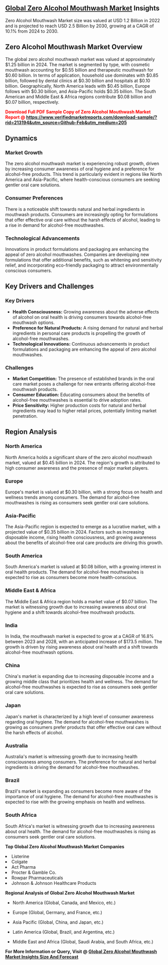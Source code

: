 <h2><a href="https://www.verifiedmarketreports.com/download-sample/?rid=213194&amp;utm_source=Github&amp;utm_medium=205" target="_blank">Global Zero Alcohol Mouthwash Market</a> Insights</h2><p>Zero Alcohol Mouthwash Market size was valued at USD 1.2 Billion in 2022 and is projected to reach USD 2.5 Billion by 2030, growing at a CAGR of 10.1% from 2024 to 2030.</p><p> <h2>Zero Alcohol Mouthwash Market Overview</h2> <p>The global zero alcohol mouthwash market was valued at approximately $1.25 billion in 2024. The market is segmented by type, with cosmetic mouthwash accounting for $0.55 billion and therapeutic mouthwash for $0.60 billion. In terms of application, household use dominates with $0.85 billion, followed by dental clinics at $0.30 billion and hospitals at $0.10 billion. Geographically, North America leads with $0.45 billion, Europe follows with $0.30 billion, and Asia-Pacific holds $0.35 billion. The South American and Middle East & Africa regions contribute $0.08 billion and $0.07 billion, respectively. </p> <p><strong><p><span class=""><span style="color: #ff0000;"><strong>Download Full PDF Sample Copy of Zero Alcohol Mouthwash Market Report</strong> @ </span><a href="https://www.verifiedmarketreports.com/download-sample/?rid=213194&amp;utm_source=Github-Feb&amp;utm_medium=205" target="_blank">https://www.verifiedmarketreports.com/download-sample/?rid=213194&amp;utm_source=Github-Feb&amp;utm_medium=205</a></span></p></strong></p> <h2>Dynamics</h2> <h3>Market Growth</h3> <p>The zero alcohol mouthwash market is experiencing robust growth, driven by increasing consumer awareness of oral hygiene and a preference for alcohol-free products. This trend is particularly evident in regions like North America and Asia-Pacific, where health-conscious consumers are seeking gentler oral care solutions. </p> <h3>Consumer Preferences</h3> <p>There is a noticeable shift towards natural and herbal ingredients in mouthwash products. Consumers are increasingly opting for formulations that offer effective oral care without the harsh effects of alcohol, leading to a rise in demand for alcohol-free mouthwashes. </p> <h3>Technological Advancements</h3> <p>Innovations in product formulations and packaging are enhancing the appeal of zero alcohol mouthwashes. Companies are developing new formulations that offer additional benefits, such as whitening and sensitivity relief, and incorporating eco-friendly packaging to attract environmentally conscious consumers. </p> <h2>Key Drivers and Challenges</h2> <h3>Key Drivers</h3> <ul> <li><strong>Health Consciousness:</strong> Growing awareness about the adverse effects of alcohol on oral health is driving consumers towards alcohol-free mouthwash options. </li> <li><strong>Preference for Natural Products:</strong> A rising demand for natural and herbal ingredients in personal care products is propelling the growth of alcohol-free mouthwashes. </li> <li><strong>Technological Innovations:</strong> Continuous advancements in product formulations and packaging are enhancing the appeal of zero alcohol mouthwashes. </li> </ul> <h3>Challenges</h3> <ul> <li><strong>Market Competition:</strong> The presence of established brands in the oral care market poses a challenge for new entrants offering alcohol-free mouthwash products. </li> <li><strong>Consumer Education:</strong> Educating consumers about the benefits of alcohol-free mouthwashes is essential to drive adoption rates. </li> <li><strong>Price Sensitivity:</strong> Higher production costs for natural and herbal ingredients may lead to higher retail prices, potentially limiting market penetration. </li> </ul> <h2>Region Analysis</h2> <h3>North America</h3> <p>North America holds a significant share of the zero alcohol mouthwash market, valued at $0.45 billion in 2024. The region's growth is attributed to high consumer awareness and the presence of major market players. </p> <h3>Europe</h3> <p>Europe's market is valued at $0.30 billion, with a strong focus on health and wellness trends among consumers. The demand for alcohol-free mouthwashes is rising as consumers seek gentler oral care solutions. </p> <h3>Asia-Pacific</h3> <p>The Asia-Pacific region is expected to emerge as a lucrative market, with a projected value of $0.35 billion in 2024. Factors such as increasing disposable income, rising health consciousness, and growing awareness about the benefits of alcohol-free oral care products are driving this growth. </p> <h3>South America</h3> <p>South America's market is valued at $0.08 billion, with a growing interest in oral health products. The demand for alcohol-free mouthwashes is expected to rise as consumers become more health-conscious. </p> <h3>Middle East & Africa</h3> <p>The Middle East & Africa region holds a market value of $0.07 billion. The market is witnessing growth due to increasing awareness about oral hygiene and a shift towards alcohol-free mouthwash products. </p> <h3>India</h3> <p>In India, the mouthwash market is expected to grow at a CAGR of 16.8% between 2023 and 2028, with an anticipated increase of $173.5 million. The growth is driven by rising awareness about oral health and a shift towards alcohol-free mouthwash options. </p> <h3>China</h3> <p>China's market is expanding due to increasing disposable income and a growing middle class that prioritizes health and wellness. The demand for alcohol-free mouthwashes is expected to rise as consumers seek gentler oral care solutions. </p> <h3>Japan</h3> <p>Japan's market is characterized by a high level of consumer awareness regarding oral hygiene. The demand for alcohol-free mouthwashes is growing as consumers prefer products that offer effective oral care without the harsh effects of alcohol. </p> <h3>Australia</h3> <p>Australia's market is witnessing growth due to increasing health consciousness among consumers. The preference for natural and herbal ingredients is driving the demand for alcohol-free mouthwashes. </p> <h3>Brazil</h3> <p>Brazil's market is expanding as consumers become more aware of the importance of oral hygiene. The demand for alcohol-free mouthwashes is expected to rise with the growing emphasis on health and wellness. </p> <h3>South Africa</h3> <p>South Africa's market is witnessing growth due to increasing awareness about oral health. The demand for alcohol-free mouthwashes is rising as consumers seek gentler oral care solutions.</p><p><strong>Top Global Zero Alcohol Mouthwash Market Companies</strong></p><div data-test-id=""><p><li>Listerine</li><li> Colgate</li><li> Act Pharma</li><li> Procter & Gamble Co.</li><li> Rowpar Pharmaceuticals</li><li> Johnson & Johnson Healthcare Products</li></p><div><strong>Regional Analysis of&nbsp;Global Zero Alcohol Mouthwash Market</strong></div><ul><li dir="ltr"><p dir="ltr">North America&nbsp;(Global, Canada, and Mexico, etc.)</p></li><li dir="ltr"><p dir="ltr">Europe (Global, Germany, and France, etc.)</p></li><li dir="ltr"><p dir="ltr">Asia Pacific&nbsp;(Global, China, and Japan, etc.)</p></li><li dir="ltr"><p dir="ltr">Latin America&nbsp;(Global, Brazil, and Argentina, etc.)</p></li><li dir="ltr">Middle East and Africa&nbsp;(Global, Saudi Arabia, and South Africa, etc.)</li></ul><p><strong>For More Information or Query, Visit @&nbsp;</strong><strong><a href="https://www.verifiedmarketreports.com/product/zero-alcohol-mouthwash-market/?utm_source=Github&amp;utm_medium=205" target="_blank">Global Zero Alcohol Mouthwash Market Insights Size And Forecast</a></strong></p></div>
